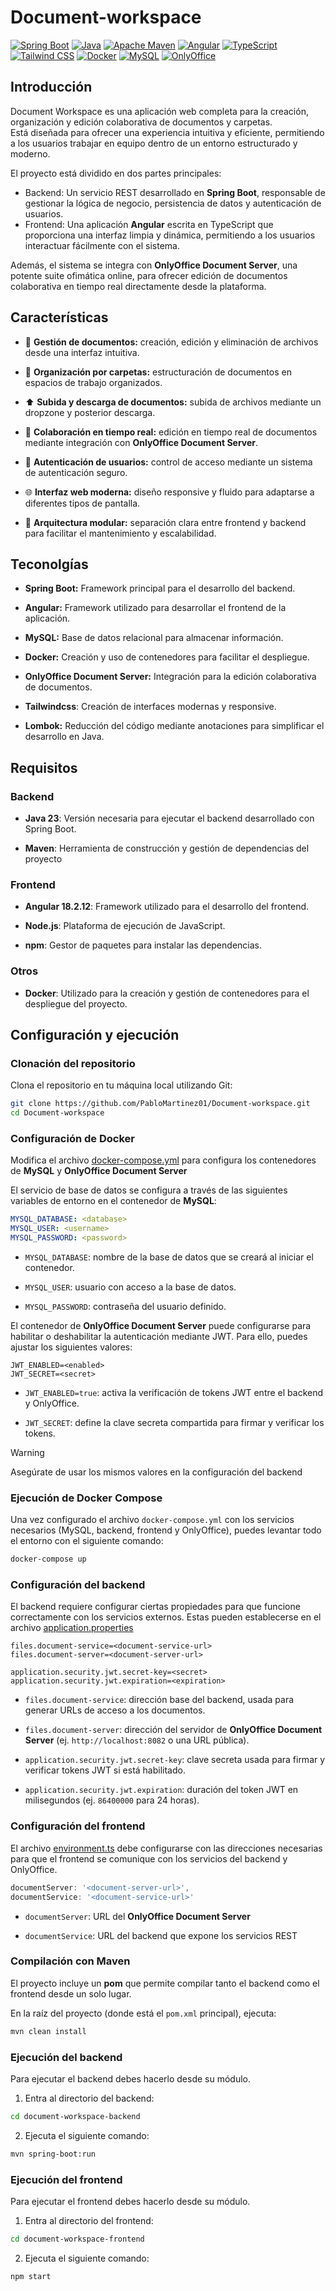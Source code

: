 

# Document-workspace

[![Spring Boot](https://img.shields.io/badge/Spring%20Boot-6DB33F?style=for-the-badge&logo=spring-boot&logoColor=white)](https://spring.io/projects/spring-boot)
[![Java](https://img.shields.io/badge/Java-ED8B00?style=for-the-badge&logo=openjdk&logoColor=white)](https://openjdk.org/)
[![Apache Maven](https://img.shields.io/badge/Maven-C71A36?style=for-the-badge&logo=apache-maven&logoColor=white)](https://maven.apache.org/)
[![Angular](https://img.shields.io/badge/Angular-DD0031?style=for-the-badge&logo=angular&logoColor=white)](https://angular.io/)
[![TypeScript](https://img.shields.io/badge/TypeScript-3178C6?style=for-the-badge&logo=typescript&logoColor=white)](https://www.typescriptlang.org/)
[![Tailwind CSS](https://img.shields.io/badge/Tailwind_CSS-38B2AC?style=for-the-badge&logo=tailwind-css&logoColor=white)](https://tailwindcss.com/)
[![Docker](https://img.shields.io/badge/Docker-2496ED?style=for-the-badge&logo=docker&logoColor=white)](https://www.docker.com/)
[![MySQL](https://img.shields.io/badge/MySQL-4479A1?style=for-the-badge&logo=mysql&logoColor=white)](https://www.mysql.com/)
[![OnlyOffice](https://img.shields.io/badge/OnlyOffice-00AEEF?style=for-the-badge&logo=onlyoffice&logoColor=white)](https://www.onlyoffice.com/)


## Introducción

Document Workspace es una aplicación web completa para la creación, organización y edición colaborativa de documentos y carpetas.     
Está diseñada para ofrecer una experiencia intuitiva y eficiente, permitiendo a los usuarios trabajar en equipo dentro de un entorno estructurado y moderno.

El proyecto está dividido en dos partes principales:
- Backend: Un servicio REST desarrollado en **Spring Boot**, responsable de gestionar la lógica de negocio, persistencia de datos y autenticación de usuarios.
- Frontend: Una aplicación **Angular** escrita en TypeScript que proporciona una interfaz limpia y dinámica, permitiendo a los usuarios interactuar fácilmente con el sistema.

Además, el sistema se integra con **OnlyOffice Document Server**, una potente suite ofimática online, para ofrecer edición de documentos colaborativa en tiempo real directamente desde la plataforma.

## Características

- 📄 **Gestión de documentos:** creación, edición y eliminación de archivos desde una interfaz intuitiva.

- 📁 **Organización por carpetas:** estructuración de documentos en espacios de trabajo organizados.

- ⬆️ **Subida y descarga de documentos:** subida de archivos mediante un dropzone y posterior descarga.

- 👥 **Colaboración en tiempo real:** edición en tiempo real de documentos mediante integración con **OnlyOffice Document Server**.

- 🔐 **Autenticación de usuarios:** control de acceso mediante un sistema de autenticación seguro.

- 🌐 **Interfaz web moderna:** diseño responsive y fluido para adaptarse a diferentes tipos de pantalla.

- 🚀 **Arquitectura modular:** separación clara entre frontend y backend para facilitar el mantenimiento y escalabilidad.

## Teconolgías

-   **Spring Boot:** Framework principal para el desarrollo del backend.

-    **Angular:** Framework utilizado para desarrollar el frontend de la aplicación.

-   **MySQL:** Base de datos relacional para almacenar información.

-   **Docker:** Creación y uso de contenedores para facilitar el despliegue.

-   **OnlyOffice Document Server:** Integración para la edición colaborativa de documentos.

-   **Tailwindcss**: Creación de interfaces modernas y responsive.

-   **Lombok:** Reducción del código mediante anotaciones para simplificar el desarrollo en Java.

## Requisitos

### Backend

-   **Java 23**: Versión necesaria para ejecutar el backend desarrollado con Spring Boot.

-   **Maven**: Herramienta de construcción y gestión de dependencias del proyecto


### Frontend

-   **Angular 18.2.12**: Framework utilizado para el desarrollo del frontend.

-   **Node.js**: Plataforma de ejecución de JavaScript.

-   **npm**: Gestor de paquetes para instalar las dependencias.

### Otros

-   **Docker**: Utilizado para la creación y gestión de contenedores para el despliegue del proyecto.

## Configuración y ejecución

### Clonación del repositorio

Clona el repositorio en tu máquina local utilizando Git:
```bash
git clone https://github.com/PabloMartinez01/Document-workspace.git
cd Document-workspace
```

### Configuración de Docker

Modifica el archivo [docker-compose.yml](./document-workspace-backend/docker-compose.yml) para configura los contenedores de **MySQL** y **OnlyOffice Document Server**

El servicio de base de datos se configura a través de las siguientes variables de entorno en el contenedor de **MySQL**:

```yaml
MYSQL_DATABASE: <database>
MYSQL_USER: <username>
MYSQL_PASSWORD: <password>
```

-   `MYSQL_DATABASE`: nombre de la base de datos que se creará al iniciar el contenedor.

-   `MYSQL_USER`: usuario con acceso a la base de datos.

-   `MYSQL_PASSWORD`: contraseña del usuario definido.

El contenedor de **OnlyOffice Document Server** puede configurarse para habilitar o deshabilitar la autenticación mediante JWT. Para ello, puedes ajustar los siguientes valores:

```properties
JWT_ENABLED=<enabled>
JWT_SECRET=<secret>
```

-   `JWT_ENABLED=true`: activa la verificación de tokens JWT entre el backend y OnlyOffice.

-   `JWT_SECRET`: define la clave secreta compartida para firmar y verificar los tokens.

> [!WARNING]
>Asegúrate de usar los mismos valores en la configuración del backend

### Ejecución de Docker Compose

Una vez configurado el archivo `docker-compose.yml` con los servicios necesarios (MySQL, backend, frontend y OnlyOffice), puedes levantar todo el entorno con el siguiente comando:

```bash
docker-compose up
```

### Configuración del backend

El backend requiere configurar ciertas propiedades para que funcione correctamente con los servicios externos. Estas pueden establecerse en el archivo [application.properties](./document-workspace-backend/src/main/resources/application.properties)

```properties
files.document-service=<document-service-url>
files.document-server=<document-server-url>

application.security.jwt.secret-key=<secret>
application.security.jwt.expiration=<expiration>
```

-   `files.document-service`: dirección base del backend, usada para generar URLs de acceso a los documentos.

-   `files.document-server`: dirección del servidor de **OnlyOffice Document Server** (ej. `http://localhost:8082` o una URL pública).

-   `application.security.jwt.secret-key`: clave secreta usada para firmar y verificar tokens JWT si está habilitado.

-   `application.security.jwt.expiration`: duración del token JWT en milisegundos (ej. `86400000` para 24 horas).

### Configuración del frontend

El archivo [environment.ts](./document-workspace-frontend/src/environments/environment.ts) debe configurarse con las direcciones necesarias para que el frontend se comunique con los servicios del backend y OnlyOffice.

```ts
documentServer: '<document-server-url>',
documentService: '<document-service-url>'
```

-   `documentServer`: URL del **OnlyOffice Document Server**

-   `documentService`: URL del backend que expone los servicios REST

### Compilación con Maven

El proyecto incluye un **pom** que permite compilar tanto el backend como el frontend desde un solo lugar.

En la raíz del proyecto (donde está el `pom.xml` principal), ejecuta:

```bash
mvn clean install
```

### Ejecución del backend

Para ejecutar el backend debes hacerlo desde su módulo.

1. Entra al directorio del backend:
```bash
cd document-workspace-backend
```
2. Ejecuta el siguiente comando:
```bash
mvn spring-boot:run
```

### Ejecución del frontend

Para ejecutar el frontend debes hacerlo desde su módulo.

1. Entra al directorio del frontend:
```bash
cd document-workspace-frontend
```
2. Ejecuta el siguiente comando:
```bash
npm start
```
